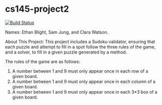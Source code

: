 # cs145-project2

[![Build Status](https://travis-ci.com/wwu-csci-145-2/project2-sudoku-pros.svg?token=NsYUufZEd9dFpzGGprRH&branch=master)](https://travis-ci.com/wwu-csci-145-2/project2-sudoku-pros)

Names: Ethan Blight, Sam Jung, and Clara Watson.

About This Project: This project includes a Sudoku validator, ensuring that each puzzle and attempt to fill in a spot follow the three rules of the game, and a solver, to fill in a given puzzle generated by a method.

The rules of the game are as follows:

1) A number between 1 and 9 must only appear once in each row of a given board.
2) A number between 1 and 9 must only appear once in each column of a given board.
3) A number between 1 and 9 must only appear once in each 3*3 box of a given board.
